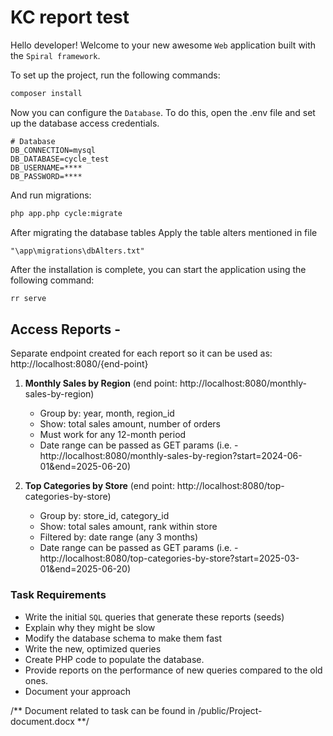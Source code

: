 # KC report test

Hello developer! Welcome to your new awesome `Web` application built with the `Spiral framework`.

To set up the project, run the following commands:

```bash
composer install
```

Now you can configure the `Database`.
To do this, open the .env file and set up the database access credentials.

```dotenv
# Database
DB_CONNECTION=mysql
DB_DATABASE=cycle_test
DB_USERNAME=****
DB_PASSWORD=****
```

And run migrations:

```bash
php app.php cycle:migrate
```

After migrating the database tables
Apply the table alters mentioned in file

```
"\app\migrations\dbAlters.txt"
```

After the installation is complete, you can start the application using the following command:

```bash
rr serve
```

## Access Reports -

Separate endpoint created for each report so it can be used as: http://localhost:8080/{end-point}

1. **Monthly Sales by Region** (end point: http://localhost:8080/monthly-sales-by-region)

    - Group by: year, month, region_id
    - Show: total sales amount, number of orders
    - Must work for any 12-month period
    - Date range can be passed as GET params (i.e. - http://localhost:8080/monthly-sales-by-region?start=2024-06-01&end=2025-06-20)

2. **Top Categories by Store** (end point: http://localhost:8080/top-categories-by-store)
    - Group by: store_id, category_id
    - Show: total sales amount, rank within store
    - Filtered by: date range (any 3 months)
    - Date range can be passed as GET params (i.e. - http://localhost:8080/top-categories-by-store?start=2025-03-01&end=2025-06-20)

### Task Requirements

-   Write the initial `SQL` queries that generate these reports (seeds)
-   Explain why they might be slow
-   Modify the database schema to make them fast
-   Write the new, optimized queries
-   Create PHP code to populate the database.
-   Provide reports on the performance of new queries compared to the old ones.
-   Document your approach

/** Document related to task can be found in /public/Project-document.docx **/
